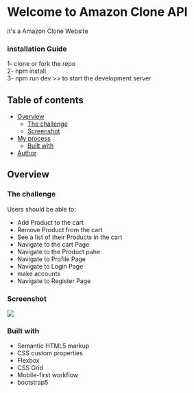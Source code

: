 # Welcome to Amazon Clone API

it's a Amazon Clone Website

### installation Guide

1- clone or fork the repo<br/>
2- npm install<br/>
3- npm run dev >> to start the development server

## Table of contents

- [Overview](#overview)
  - [The challenge](#the-challenge)
  - [Screenshot](https://i.ibb.co/Q64yT4C/Amazon-Clone-Home.png)
- [My process](#my-process)
  - [Built with](#HTML,#CSS,#Javascript)
- [Author](#abdallahifox)

## Overview

### The challenge

Users should be able to:

- Add Product to the cart
- Remove Product from the cart
- See a list of their Products in the cart
- Navigate to the cart Page
- Navigate to the Product pahe
- Navigate to Profile Page
- Navigate to Login Page
- make accounts
- Navigate to Register Page

### Screenshot

![](https://i.ibb.co/Q64yT4C/Amazon-Clone-Home.png)

### Built with

- Semantic HTML5 markup
- CSS custom properties
- Flexbox
- CSS Grid
- Mobile-first workflow
- bootstrap5
